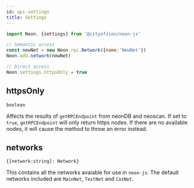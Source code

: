```yaml
---
id: api-settings
title: Settings
---
```


```js
import Neon, {settings} from '@cityofzion/neon-js'

// Semantic access
const newNet = new Neon.rpc.Network({name:'NewNet'})
Neon.add.network(newNet)

// Direct access
Neon.settings.httpsOnly = true
```

## httpsOnly

`boolean`

Affects the results of `getRPCEndpoint` from neonDB and neoscan. If set to `true`, `getRPCEndpoint` will only return https nodes. If there are no available nodes, it will cause the method to throw an error instead.


## networks

`{[network:string]: Network}`

This contains all the networks avaiable for use in `neon-js`. The default networks included are `MainNet`, `TestNet` and `CozNet`.
